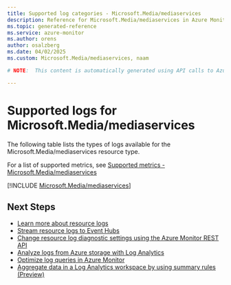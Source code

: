 ```yaml
---
title: Supported log categories - Microsoft.Media/mediaservices
description: Reference for Microsoft.Media/mediaservices in Azure Monitor Logs.
ms.topic: generated-reference
ms.service: azure-monitor
ms.author: orens
author: osalzberg
ms.date: 04/02/2025
ms.custom: Microsoft.Media/mediaservices, naam

# NOTE:  This content is automatically generated using API calls to Azure. Any edits made on these files will be overwritten in the next run of the script. 

---
```





# Supported logs for Microsoft.Media/mediaservices  
The following table lists the types of logs available for the Microsoft.Media/mediaservices resource type.
  
  
  
For a list of supported metrics, see [Supported metrics - Microsoft.Media/mediaservices](../supported-metrics/microsoft-media-mediaservices-metrics.md)  
  

  
[!INCLUDE [Microsoft.Media/mediaservices](~/reusable-content/ce-skilling/azure/includes/azure-monitor/reference/logs/microsoft-media-mediaservices-logs-include.md)]  
  

## Next Steps

* [Learn more about resource logs](/azure/azure-monitor/essentials/platform-logs-overview)
* [Stream resource logs to Event Hubs](/azure/azure-monitor/essentials/resource-logs#send-to-azure-event-hubs)
* [Change resource log diagnostic settings using the Azure Monitor REST API](/rest/api/monitor/diagnosticsettings)
* [Analyze logs from Azure storage with Log Analytics](/azure/azure-monitor/essentials/resource-logs#send-to-log-analytics-workspace)
* [Optimize log queries in Azure Monitor](/azure/azure-monitor/logs/query-optimization)
* [Aggregate data in a Log Analytics workspace by using summary rules (Preview)](/azure/azure-monitor/logs/summary-rules)